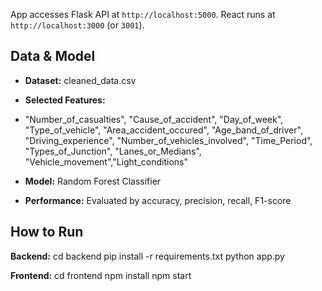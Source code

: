 App accesses Flask API at `http://localhost:5000`. React runs at `http://localhost:3000` (or `3001`).

## Data & Model

- **Dataset:** cleaned_data.csv
- **Selected Features:**

- "Number_of_casualties", "Cause_of_accident", "Day_of_week", "Type_of_vehicle",
  "Area_accident_occured", "Age_band_of_driver", "Driving_experience",
  "Number_of_vehicles_involved", "Time_Period", "Types_of_Junction",
  "Lanes_or_Medians", "Vehicle_movement","Light_conditions"

- **Model:** Random Forest Classifier
- **Performance:** Evaluated by accuracy, precision, recall, F1-score

## How to Run

**Backend:**
cd backend
pip install -r requirements.txt
python app.py

**Frontend:**
cd frontend
npm install
npm start

